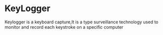 # KeyLogger
Keylogger is a keyboard capture,It is a type surveillance technology used to monitor and record each keystroke on a specific computer
